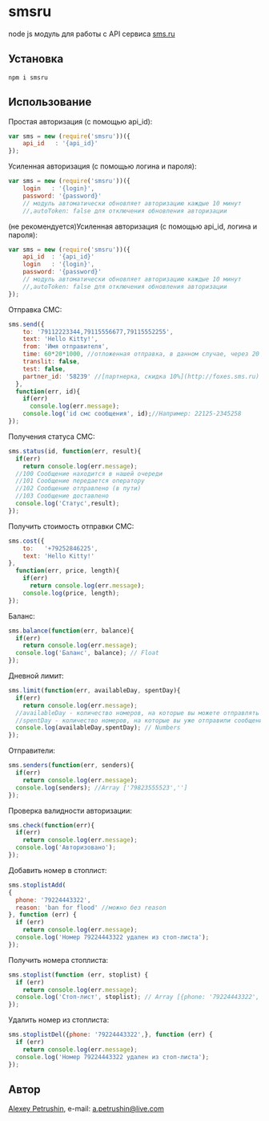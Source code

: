 smsru
======
node js модуль для работы с API сервиса [sms.ru](http://sms.ru)

## Установка
```
npm i smsru
```
## Использование
Простая авторизация (с помощью api_id):
```js
var sms = new (require('smsru'))({
    api_id   : '{api_id}'
});
```
Усиленная авторизация (с помощью логина и пароля):
```js
var sms = new (require('smsru'))({
    login   : '{login}',
    password: '{password}'
    // модуль автоматически обновляет авторизацию каждые 10 минут
    //,autoToken: false для отключения обновления авторизации
```
(не рекомендуется)Усиленная авторизация (с помощью api_id, логина и пароля):
```js
var sms = new (require('smsru'))({
    api_id  : '{api_id}'
    login   : '{login}',
    password: '{password}'
    // модуль автоматически обновляет авторизацию каждые 10 минут
    //,autoToken: false для отключения обновления авторизации
});
```
Отправка СМС:
```js
sms.send({
    to: '79112223344,79115556677,79115552255',
    text: 'Hello Kitty!',
    from: 'Имя отправителя',
    time: 60*20*1000, //отложенная отправка, в данном случае, через 20 минут в миллисекундах 
    translit: false,
    test: false,
    partner_id: '58239' //[партнерка, скидка 10%](http://foxes.sms.ru)
  },
  function(err, id){
    if(err)
      console.log(err.message);
    console.log('id смс сообщения', id);//Например: 22125-2345258
});
```
Получения статуса СМС:
```js
sms.status(id, function(err, result){
  if(err)
    return console.log(err.message);
  //100	Сообщение находится в нашей очереди
  //101	Сообщение передается оператору
  //102	Сообщение отправлено (в пути)
  //103	Сообщение доставлено
  console.log('Статус',result);
});
```
Получить стоимость отправки СМС:
```js
sms.cost({
    to:   '+79252846225',
    text: 'Hello Kitty!'
},
  function(err, price, length){
    if(err)
      return console.log(err.message);
    console.log(price, length);
});
```
Баланс:
```js
sms.balance(function(err, balance){
  if(err)
    return console.log(err.message);
  console.log('Баланс', balance); // Float
});
```
Дневной лимит:
```js
sms.limit(function(err, availableDay, spentDay){
  if(err)
    return console.log(err.message);
  //availableDay - количество номеров, на которые вы можете отправлять сообщения внутри дня
  //spentDay - количество номеров, на которые вы уже отправили сообщения внутри текущего дня
  console.log(availableDay,spentDay); // Numbers
});
```
Отправители:
```js
sms.senders(function(err, senders){
  if(err)
    return console.log(err.message);
  console.log(senders); //Array ['79823555523','']
});
```
Проверка валидности авторизации:
```js
sms.check(function(err){
  if(err)
    return console.log(err.message);
  console.log('Авторизовано');    
});
```
Добавить номер в стоплист:
```js
sms.stoplistAdd(
{
  phone: '79224443322',
  reason: 'ban for flood' //можно без reason
}, function (err) {
  if (err)
    return console.log(err.message);
  console.log('Номер 79224443322 удален из стоп-листа');
});
```
Получить номера стоплиста:
```js
sms.stoplist(function (err, stoplist) {
  if (err)
    return console.log(err.message);
  console.log('Стоп-лист', stoplist); // Array [{phone: '79224443322', reason:'ban for flood'}]
});
```
Удалить номер из стоплиста:
```js
sms.stoplistDel({phone: '79224443322',}, function (err) {
  if (err)
    return console.log(err.message);
  console.log('Номер 79224443322 удален из стоп-листа');
});   
```
## Автор
[Alexey Petrushin](https://github.com/4xes/), e-mail: [a.petrushin@live.com](mailto:a.petrushin@live.com)